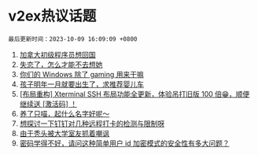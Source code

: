 # v2ex热议话题

`最后更新时间：2023-10-09 16:09:09 +0800`

1. [加拿大初级程序员想回国](https://www.v2ex.com/t/980098)
1. [失恋了，怎么才能不去想她](https://www.v2ex.com/t/980114)
1. [你们的 Windows 除了 gaming 用来干嘛](https://www.v2ex.com/t/979929)
1. [孩子明年一月就要出生了，求推荐婴儿车](https://www.v2ex.com/t/980075)
1. [[布局重构] Xterminal SSH 布局功能全更新，体验吊打旧版 100 倍😁，顺便继续送 [激活码] ！](https://www.v2ex.com/t/980160)
1. [养了只喵，起什么名字好呢～](https://www.v2ex.com/t/980013)
1. [想探讨一下钉钉对几种远程打卡的检测与限制呀](https://www.v2ex.com/t/980127)
1. [由于秃头被大学室友抓着嘲讽](https://www.v2ex.com/t/980111)
1. [密码学得不好，请问这种简单用户 id 加密模式的安全性有多大问题？](https://www.v2ex.com/t/980076)

